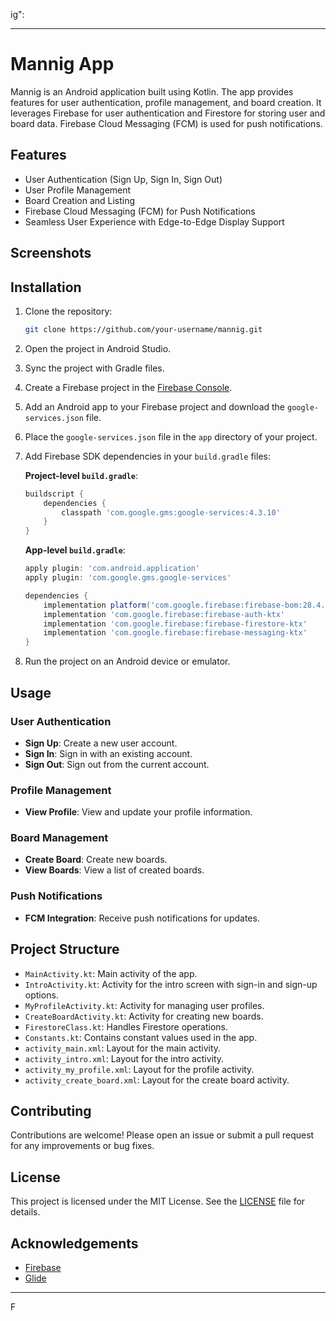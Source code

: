 ig":

---

# Mannig App

Mannig is an Android application built using Kotlin. The app provides features for user authentication, profile management, and board creation. It leverages Firebase for user authentication and Firestore for storing user and board data. Firebase Cloud Messaging (FCM) is used for push notifications.

## Features

- User Authentication (Sign Up, Sign In, Sign Out)
- User Profile Management
- Board Creation and Listing
- Firebase Cloud Messaging (FCM) for Push Notifications
- Seamless User Experience with Edge-to-Edge Display Support

## Screenshots

<!-- Include screenshots of your app here -->

## Installation

1. Clone the repository:
   ```bash
   git clone https://github.com/your-username/mannig.git
   ```
2. Open the project in Android Studio.

3. Sync the project with Gradle files.

4. Create a Firebase project in the [Firebase Console](https://console.firebase.google.com/).

5. Add an Android app to your Firebase project and download the `google-services.json` file.

6. Place the `google-services.json` file in the `app` directory of your project.

7. Add Firebase SDK dependencies in your `build.gradle` files:
   
   **Project-level `build.gradle`**:
   ```groovy
   buildscript {
       dependencies {
           classpath 'com.google.gms:google-services:4.3.10'
       }
   }
   ```

   **App-level `build.gradle`**:
   ```groovy
   apply plugin: 'com.android.application'
   apply plugin: 'com.google.gms.google-services'

   dependencies {
       implementation platform('com.google.firebase:firebase-bom:28.4.1')
       implementation 'com.google.firebase:firebase-auth-ktx'
       implementation 'com.google.firebase:firebase-firestore-ktx'
       implementation 'com.google.firebase:firebase-messaging-ktx'
   }
   ```

8. Run the project on an Android device or emulator.

## Usage

### User Authentication

- **Sign Up**: Create a new user account.
- **Sign In**: Sign in with an existing account.
- **Sign Out**: Sign out from the current account.

### Profile Management

- **View Profile**: View and update your profile information.

### Board Management

- **Create Board**: Create new boards.
- **View Boards**: View a list of created boards.

### Push Notifications

- **FCM Integration**: Receive push notifications for updates.

## Project Structure

- `MainActivity.kt`: Main activity of the app.
- `IntroActivity.kt`: Activity for the intro screen with sign-in and sign-up options.
- `MyProfileActivity.kt`: Activity for managing user profiles.
- `CreateBoardActivity.kt`: Activity for creating new boards.
- `FirestoreClass.kt`: Handles Firestore operations.
- `Constants.kt`: Contains constant values used in the app.
- `activity_main.xml`: Layout for the main activity.
- `activity_intro.xml`: Layout for the intro activity.
- `activity_my_profile.xml`: Layout for the profile activity.
- `activity_create_board.xml`: Layout for the create board activity.

## Contributing

Contributions are welcome! Please open an issue or submit a pull request for any improvements or bug fixes.

## License

This project is licensed under the MIT License. See the [LICENSE](LICENSE) file for details.

## Acknowledgements

- [Firebase](https://firebase.google.com/)
- [Glide](https://github.com/bumptech/glide)

---

F
